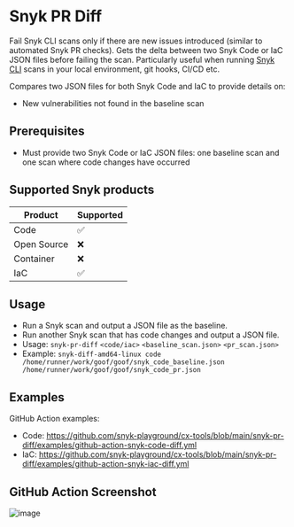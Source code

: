 # Snyk PR Diff

Fail Snyk CLI scans only if there are new issues introduced (similar to automated Snyk PR checks).
Gets the delta between two Snyk Code or IaC JSON files before failing the scan. Particularly useful when running [Snyk CLI](https://github.com/snyk/cli) scans in your local environment, git hooks, CI/CD etc.


Compares two JSON files for both Snyk Code and IaC to provide details on:
- New vulnerabilities not found in the baseline scan

## Prerequisites
- Must provide two Snyk Code or IaC JSON files: one baseline scan and one scan where code changes have occurred


## Supported Snyk products

| Product | Supported |
| ---- | --------- |
| Code   | ✅     |
| Open Source    | ❌        |
| Container   | ❌        |
| IaC   | ✅         |

## Usage
- Run a Snyk scan and output a JSON file as the baseline.
- Run another Snyk scan that has code changes and output a JSON file.
- Usage: `snyk-pr-diff` `<code/iac>` `<baseline_scan.json>` `<pr_scan.json>`
- Example: ```snyk-diff-amd64-linux code /home/runner/work/goof/goof/snyk_code_baseline.json /home/runner/work/goof/goof/snyk_code_pr.json ```
  

## Examples
GitHub Action examples:
- Code: https://github.com/snyk-playground/cx-tools/blob/main/snyk-pr-diff/examples/github-action-snyk-code-diff.yml
- IaC:  https://github.com/snyk-playground/cx-tools/blob/main/snyk-pr-diff/examples/github-action-snyk-iac-diff.yml

## GitHub Action Screenshot
![image](https://github.com/hezro/snyk-code-pr-diff/assets/17459977/e90671d3-bfa1-413e-b85a-fba642008c1b)


